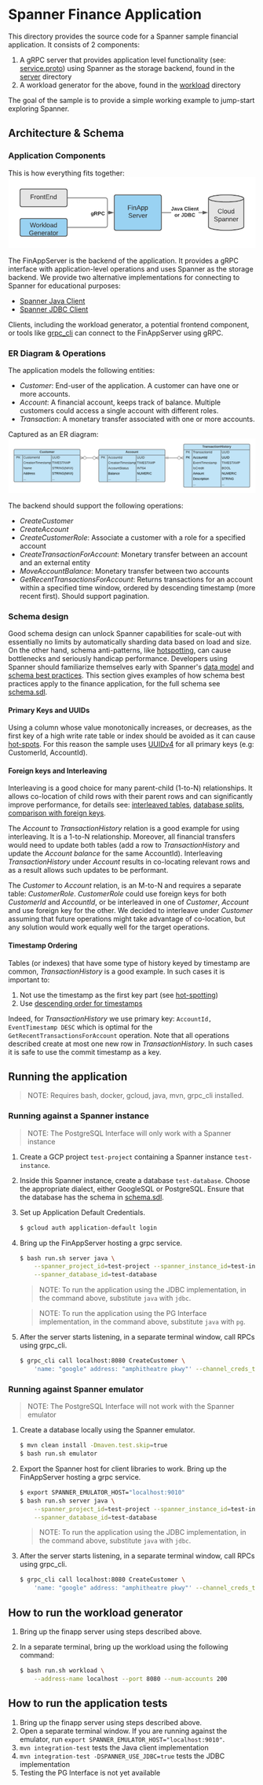 # Spanner Finance Application

This directory provides the source code for a Spanner sample financial
application. It consists of 2 components:
1. A gRPC server that provides application level functionality
  (see: [service.proto](server/src/main/proto/service.proto)) using Spanner as
  the storage backend, found in the [server](server) directory
2. A workload generator for the above, found in the [workload](workload) directory

The goal of the sample is to provide a simple working example to jump-start
exploring Spanner.

## Architecture & Schema

### Application Components
This is how everything fits together:
![FinAppConnect.png](images/FinAppConnect.png)

The FinAppServer is the backend of the application. It provides a gRPC interface
with application-level operations and uses Spanner as the storage backend. We
provide two alternative implementations for connecting to Spanner for
educational purposes:
- [Spanner Java Client](https://github.com/googleapis/java-spanner)
- [Spanner JDBC Client](https://github.com/googleapis/java-spanner-jdbc)

Clients, including the workload generator, a potential frontend component, or
tools like [grpc_cli](https://github.com/grpc/grpc/blob/master/doc/command_line_tool.md)
can connect to the FinAppServer using gRPC.

### ER Diagram & Operations

The application models the following entities:
- *Customer*: End-user of the application. A customer can have one or more
  accounts.
- *Account*: A financial account, keeps track of balance. Multiple customers
  could access a single account with different roles.
- *Transaction*: A monetary transfer associated with one or more accounts.

Captured as an ER diagram:
![FinAppERD.png](images/FinAppERD.png)

The backend should support the following operations:
- *CreateCustomer*
- *CreateAccount*
- *CreateCustomerRole*: Associate a customer with a role for a specified
  account
- *CreateTransactionForAccount*: Monetary transfer between an account and an
  external entity
- *MoveAccountBalance*: Monetary transfer between two accounts
- *GetRecentTransactionsForAccount*: Returns transactions for an account within
  a specified time window, ordered by descending timestamp (more recent first).
  Should support pagination.

### Schema design
Good schema design can unlock Spanner capabilities for scale-out with
essentially no limits by automatically sharding data based on load and size.
On the other hand, schema anti-patterns, like
[hotspotting](https://cloud.google.com/spanner/docs/schema-design#primary-key-prevent-hotspots),
can cause bottlenecks and seriously handicap performance. Developers using
Spanner should familiarize themselves early with Spanner's
[data model](https://cloud.google.com/spanner/docs/schema-and-data-model) and
[schema best practices](https://cloud.google.com/spanner/docs/schema-design).
This section gives examples of how schema best practices apply to the finance
application, for the full schema see
[schema.sdl](server/src/main/java/com/google/finapp/schema.sdl).

#### Primary Keys and UUIDs
Using a column whose value monotonically increases, or decreases, as the first
key of a high write rate table or index should be avoided as it can cause
[hot-spots](https://cloud.google.com/spanner/docs/schema-design#primary-key-prevent-hotspots).
For this reason the sample uses [UUIDv4](https://cloud.google.com/spanner/docs/schema-design#uuid_primary_key)
for all primary keys (e.g: CustomerId, AccountId).
 
#### Foreign keys and Interleaving
Interleaving is a good choice for many parent-child (1-to-N) relationships.
It allows co-location of child rows with their parent rows and can
significantly improve performance, for details see:
[interleaved tables](https://cloud.google.com/spanner/docs/schema-and-data-model#creating-interleaved-tables),
[database splits](https://cloud.google.com/spanner/docs/schema-and-data-model#database-splits),
[comparison with foreign keys](https://cloud.google.com/spanner/docs/foreign-keys/overview#fk-and-table-interleaving).

The *Account* to *TransactionHistory* relation is a good example for using
interleaving. It is a 1-to-N relationship. Moreover, all financial transfers
would need to update both tables (add a row to *TransactionHistory* and update
the *Account* *balance* for the same AccountId). Interleaving
*TransactionHistory* under *Account* results in co-locating relevant rows and as a
result allows such updates to be performant.

The *Customer* to *Account* relation, is an M-to-N and requires a separate
table: *CustomerRole*. *CustomerRole* could use foreign keys for both
*CustomerId* and *AccountId*, or be interleaved in one of *Customer*, *Account*
and use foreign key for the other. We decided to interleave under *Customer*
assuming that future operations might take advantage of co-location,
but any solution would work equally well for the target operations.

#### Timestamp Ordering

Tables (or indexes) that have some type of history keyed by timestamp are
common, *TransactionHistory* is a good example. In such cases it is important
to:
1. Not use the timestamp as the first key part (see [hot-spotting](https://cloud.google.com/spanner/docs/schema-design#primary-key-prevent-hotspots))
2. Use [descending order for timestamps](https://cloud.google.com/spanner/docs/schema-design#ordering_timestamp-based_keys)

Indeed, for *TransactionHistory* we use primary key:
`AccountId, EventTimestamp DESC` which is optimal for the
`GetRecentTransactionsForAccount` operation. Note that all operations described
create at most one new row in *TransactionHistory*. In such cases it is safe
to use the commit timestamp as a key.

## Running the application
> NOTE: Requires bash, docker, gcloud, java, mvn, grpc_cli installed.

### Running against a Spanner instance

> NOTE: The PostgreSQL Interface will only work with a Spanner instance

1. Create a GCP project `test-project` containing a Spanner instance
`test-instance`.

1. Inside this Spanner instance, create a database `test-database`. Choose the
appropriate dialect, either GoogleSQL or PostgreSQL. Ensure that the database
has the schema in
[schema.sdl](server/src/main/java/com/google/finapp/schema.sdl).

1. Set up Application Default Credentials.
    ```bash
    $ gcloud auth application-default login
    ```

1. Bring up the FinAppServer hosting a grpc service.

    ```bash
    $ bash run.sh server java \
        --spanner_project_id=test-project --spanner_instance_id=test-instance \
        --spanner_database_id=test-database
    ```
   > NOTE: To run the application using the JDBC implementation, in the command above,
substitute `java` with `jdbc`.

   > NOTE: To run the application using the PG Interface implementation, in the command 
above, substitute `java` with `pg`.

1. After the server starts listening, in a separate terminal window, call RPCs
using grpc_cli.

    ```bash
    $ grpc_cli call localhost:8080 CreateCustomer \
        'name: "google" address: "amphitheatre pkwy"' --channel_creds_type=insecure
    ```

### Running against Spanner emulator

> NOTE: The PostgreSQL Interface will not work with the Spanner emulator

1. Create a database locally using the Spanner emulator.

    ```bash
    $ mvn clean install -Dmaven.test.skip=true
    $ bash run.sh emulator
    ```

1. Export the Spanner host for client libraries to work. Bring up the
FinAppServer hosting a grpc service.

    ```bash
    $ export SPANNER_EMULATOR_HOST="localhost:9010"
    $ bash run.sh server java \
        --spanner_project_id=test-project --spanner_instance_id=test-instance \
        --spanner_database_id=test-database
    ```

    > NOTE: To run the application using the JDBC implementation, in the command above,
substitute `java` with `jdbc`.

1. After the server starts listening, in a separate terminal window, call RPCs
using grpc_cli.

    ```bash
    $ grpc_cli call localhost:8080 CreateCustomer \
        'name: "google" address: "amphitheatre pkwy"' --channel_creds_type=insecure
    ```

## How to run the workload generator

1. Bring up the finapp server using steps described above.

1. In a separate terminal, bring up the workload using the following command:
 
    ```bash
    $ bash run.sh workload \
        --address-name localhost --port 8080 --num-accounts 200 
    ```

## How to run the application tests

1. Bring up the finapp server using steps described above.
1. Open a separate terminal window. If you are running against the emulator,
run `export SPANNER_EMULATOR_HOST="localhost:9010"`.
1. `mvn integration-test` tests the Java client implementation
1. `mvn integration-test -DSPANNER_USE_JDBC=true` tests the JDBC implementation
1. Testing the PG Interface is not yet available
